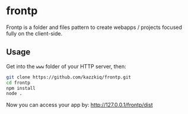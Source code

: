 # frontp
Frontp is a folder and files pattern to create webapps / projects focused fully on the client-side.


## Usage

Get into the `www` folder of your HTTP server, then:

```bash
git clone https://github.com/kazzkiq/frontp.git
cd frontp
npm install
node .
```
Now you can access your app by: http://127.0.0.1/frontp/dist